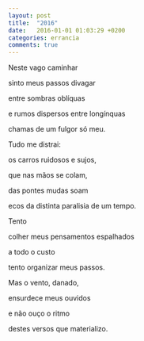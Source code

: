 ```yaml
---
layout: post
title:  "2016"
date:   2016-01-01 01:03:29 +0200
categories: errancia
comments: true
---
```

Neste vago caminhar

sinto meus passos divagar

entre sombras oblíquas

e rumos dispersos entre longínquas

chamas de um fulgor só meu.


Tudo me distrai:

os carros ruidosos e sujos,

que nas mãos se colam,

das pontes mudas soam

ecos da distinta paralisia de um tempo.


Tento

colher meus pensamentos espalhados

a todo o custo

tento organizar meus passos.


Mas o vento, danado,

ensurdece meus ouvidos

e não ouço o ritmo

destes versos que materializo.
